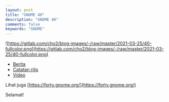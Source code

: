 ```yaml
---
layout: post
title: "GNOME 40"
description: "GNOME 40"
comments: false
keywords: "GNOME"
---
```


![https://gitlab.com/cho2/blog-images/-/raw/master/2021-03-25/40-fullcolor.png](https://gitlab.com/cho2/blog-images/-/raw/master/2021-03-25/40-fullcolor.png)

* [Berita](#)
* [Catatan rilis](https://help.gnome.org/misc/release-notes/40.0/)
* [Video](#)

Lihat juga [https://forty.gnome.org/](https://forty.gnome.org/)

Selamat!

